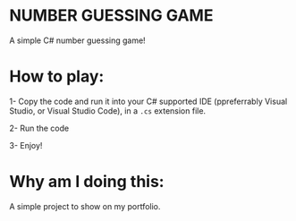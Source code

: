# NUMBER GUESSING GAME
A simple C# number guessing game!

# How to play:

1- Copy the code and run it into your C# supported IDE (ppreferrably Visual Studio, or Visual Studio Code), in a `.cs` extension file.

2- Run the code

3- Enjoy!

# Why am I doing this:

A simple project to show on my portfolio.
